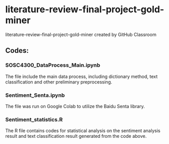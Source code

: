 # literature-review-final-project-gold-miner
literature-review-final-project-gold-miner created by GitHub Classroom
## Codes:
### SOSC4300_DataProcess_Main.ipynb
The file include the main data process, including dictionary method, text classification and other preliminary preprocessing.

### Sentiment_Senta.ipynb
The file was run on Google Colab to utilize the Baidu Senta library.

### Sentiment_statistics.R
The R file contains codes for statistical analysis on the sentiment analysis result and text classification result generated from the code above.
